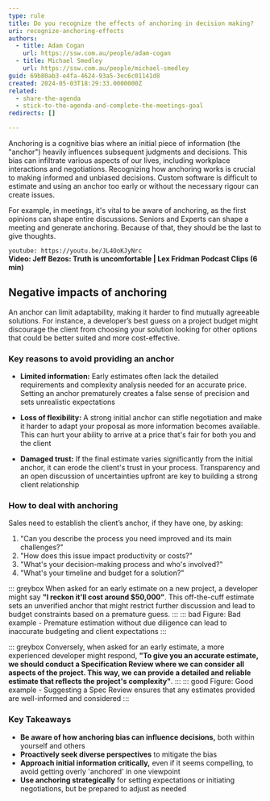 ```yaml
---
type: rule
title: Do you recognize the effects of anchoring in decision making?
uri: recognize-anchoring-effects
authors:
  - title: Adam Cogan
    url: https://ssw.com.au/people/adam-cogan
  - title: Michael Smedley
    url: https://ssw.com.au/people/michael-smedley
guid: 69b80ab3-e4fa-4624-93a5-3ec6c01141d8
created: 2024-05-03T18:29:33.0000000Z
related: 
  - share-the-agenda
  - stick-to-the-agenda-and-complete-the-meetings-goal
redirects: []

---
```


Anchoring is a cognitive bias where an initial piece of information (the "anchor") heavily influences subsequent judgments and decisions. This bias can infiltrate various aspects of our lives, including workplace interactions and negotiations. Recognizing how anchoring works is crucial to making informed and unbiased decisions. Custom software is difficult to estimate and using an anchor too early or without the necessary rigour can create issues.  

For example, in meetings, it's vital to be aware of anchoring, as the first opinions can shape entire discussions. Seniors and Experts can shape a meeting and generate anchoring. Because of that, they should be the last to give thoughts.

<!--endintro-->

`youtube: https://youtu.be/JL4OoKJyNrc`  
**Video: Jeff Bezos: Truth is uncomfortable | Lex Fridman Podcast Clips (6 min)**

## Negative impacts of anchoring  

An anchor can limit adaptability, making it harder to find mutually agreeable solutions. For instance, a developer’s best guess on a project budget might discourage the client from choosing your solution looking for other options that could be better suited and more cost-effective.

### Key reasons to avoid providing an anchor

* **Limited information:** Early estimates often lack the detailed requirements and complexity analysis needed for an accurate price. Setting an anchor prematurely creates a false sense of precision and sets unrealistic expectations

* **Loss of flexibility:** A strong initial anchor can stifle negotiation and make it harder to adapt your proposal as more information becomes available. This can hurt your ability to arrive at a price that's fair for both you and the client

* **Damaged trust:** If the final estimate varies significantly from the initial anchor, it can erode the client's trust in your process. Transparency and an open discussion of uncertainties upfront are key to building a strong client relationship

### How to deal with anchoring

Sales need to establish the client’s anchor, if they have one, by asking:

1. "Can you describe the process you need improved and its main challenges?"
2. "How does this issue impact productivity or costs?"
3. "What's your decision-making process and who's involved?"
4. "What's your timeline and budget for a solution?"

::: greybox
When asked for an early estimate on a new project, a developer might say **"I reckon it'll cost around $50,000"**. This off-the-cuff estimate sets an unverified anchor that might restrict further discussion and lead to budget constraints based on a premature guess.
:::
::: bad
Figure: Bad example - Premature estimation without due diligence can lead to inaccurate budgeting and client expectations
:::

::: greybox
Conversely, when asked for an early estimate, a more experienced developer might respond, **"To give you an accurate estimate, we should conduct a Specification Review where we can consider all aspects of the project. This way, we can provide a detailed and reliable estimate that reflects the project's complexity"**.
:::
::: good
Figure: Good example - Suggesting a Spec Review ensures that any estimates provided are well-informed and considered
:::

### Key Takeaways

* **Be aware of how anchoring bias can influence decisions,** both within yourself and others
* **Proactively seek diverse perspectives** to mitigate the bias
* **Approach initial information critically,** even if it seems compelling, to avoid getting overly 'anchored' in one viewpoint
* **Use anchoring strategically** for setting expectations or initiating negotiations, but be prepared to adjust as needed
